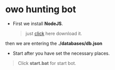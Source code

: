 # owo hunting bot

- First we install **NodeJS**.
	
  > just [click](https://nodejs.org/en/to) here download it.

then we are entering the **./databases/db.json** 
   
 -  Start after you have set the necessary places.
	
   >Click **start.bat** for start bot.
    
